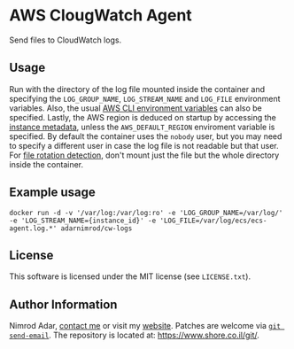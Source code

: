 # AWS ClougWatch Agent

Send files to CloudWatch logs.

## Usage

Run with the directory of the log file mounted inside the container and
specifying the `LOG_GROUP_NAME`, `LOG_STREAM_NAME` and `LOG_FILE` environment
variables. Also, the usual [AWS CLI environment
variables](https://docs.aws.amazon.com/cli/latest/userguide/cli-configure-envvars.html)
can also be specified. Lastly, the AWS region is deduced on startup by accessing
the [instance
metadata](https://docs.aws.amazon.com/AWSEC2/latest/UserGuide/ec2-instance-metadata.html#instancedata-data-retrieval),
unless the `AWS_DEFAULT_REGION` enviroment variable is specified. By default the
container uses the `nobody` user, but you may need to specify a different user
in case the log file is not readable but that user. For [file rotation
detection](https://docs.aws.amazon.com/AmazonCloudWatch/latest/logs/AgentReference.html#agent-faq),
don't mount just the file but the whole directory inside the container.

## Example usage

```
docker run -d -v '/var/log:/var/log:ro' -e 'LOG_GROUP_NAME=/var/log/' -e 'LOG_STREAM_NAME={instance_id}' -e 'LOG_FILE=/var/log/ecs/ecs-agent.log.*' adarnimrod/cw-logs
```

## License

This software is licensed under the MIT license (see `LICENSE.txt`).

## Author Information

Nimrod Adar, [contact me](mailto:nimrod@shore.co.il) or visit my [website](
https://www.shore.co.il/). Patches are welcome via [`git send-email`](
http://git-scm.com/book/en/v2/Git-Commands-Email). The repository is located
at: <https://www.shore.co.il/git/>.
